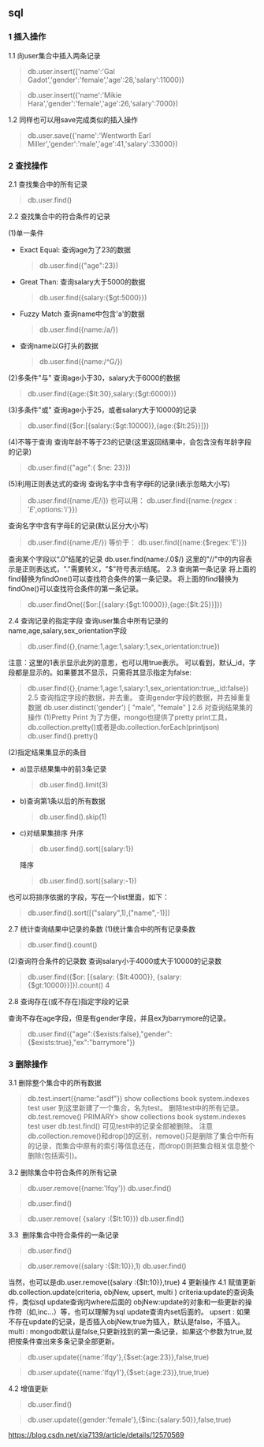 ## sql

### 1 插入操作

1.1 向user集合中插入两条记录
> db.user.insert({'name':'Gal Gadot','gender':'female','age':28,'salary':11000})

> db.user.insert({'name':'Mikie Hara','gender':'female','age':26,'salary':7000})

1.2 同样也可以用save完成类似的插入操作
> db.user.save({'name':'Wentworth Earl Miller','gender':'male','age':41,'salary':33000})

### 2 查找操作

2.1 查找集合中的所有记录

> db.user.find()

2.2 查找集合中的符合条件的记录

(1)单一条件

- Exact Equal:
  查询age为了23的数据
  > db.user.find({"age":23})

- Great Than:
  查询salary大于5000的数据
  > db.user.find({salary:{$gt:5000}})

- Fuzzy Match
  查询name中包含'a'的数据
  > db.user.find({name:/a/})

- 查询name以G打头的数据
  > db.user.find({name:/^G/})


(2)多条件"与"
查询age小于30，salary大于6000的数据
> db.user.find({age:{$lt:30},salary:{$gt:6000}})

(3)多条件"或"
查询age小于25，或者salary大于10000的记录
> db.user.find({$or:[{salary:{$gt:10000}},{age:{$lt:25}}]})

(4)不等于查询
查询年龄不等于23的记录(这里返回结果中，会包含没有年龄字段的记录)
> db.user.find({"age":{ $ne: 23}})

(5)利用正则表达式的查询
查询名字中含有字母E的记录(i表示忽略大小写)
> db.user.find({name:/E/i})
也可以用：
> db.user.find({name:{$regex:'E',$options:'i'}})

查询名字中含有字母E的记录(默认区分大小写)
> db.user.find({name:/E/})
等价于：
> db.user.find({name:{$regex:'E'}})

查询某个字段以“.0”结尾的记录
db.user.find(name:/\.0$/)
这里的"//"中的内容表示是正则表达式，"."需要转义，"$"符号表示结尾。
2.3 查询第一条记录
将上面的find替换为findOne()可以查找符合条件的第一条记录。
将上面的find替换为findOne()可以查找符合条件的第一条记录。
> db.user.findOne({$or:[{salary:{$gt:10000}},{age:{$lt:25}}]})

2.4 查询记录的指定字段
查询user集合中所有记录的name,age,salary,sex_orientation字段
> db.user.find({},{name:1,age:1,salary:1,sex_orientation:true})

注意：这里的1表示显示此列的意思，也可以用true表示。
可以看到，默认_id，字段都是显示的。如果要其不显示，只需将其显示指定为false:
> db.user.find({},{name:1,age:1,salary:1,sex_orientation:true,_id:false})
2.5 查询指定字段的数据，并去重。
查询gender字段的数据，并去掉重复数据
> db.user.distinct('gender')
[ "male", "female" ]
2.6 对查询结果集的操作
(1)Pretty Print
为了方便，mongo也提供了pretty print工具，db.collection.pretty()或者是db.collection.forEach(printjson)
> db.user.find().pretty()

(2)指定结果集显示的条目
- a)显示结果集中的前3条记录
  > db.user.find().limit(3)

- b)查询第1条以后的所有数据
  > db.user.find().skip(1)

- c)对结果集排序
  升序
  > db.user.find().sort({salary:1})

  降序
  > db.user.find().sort({salary:-1})


也可以将排序依据的字段，写在一个list里面，如下：
> db.user.find().sort([("salary",1),("name",-1)])

2.7 统计查询结果中记录的条数
(1)统计集合中的所有记录条数
> db.user.find().count()

(2)查询符合条件的记录数
查询salary小于4000或大于10000的记录数
> db.user.find({$or: [{salary: {$lt:4000}}, {salary: {$gt:10000}}]}).count()
4

2.8 查询存在(或不存在)指定字段的记录

查询不存在age字段，但是有gender字段，并且ex为barrymore的记录。

> db.user.find({"age":{$exists:false},"gender":{$exists:true},"ex":"barrymore"})

### 3 删除操作

3.1 删除整个集合中的所有数据

> db.test.insert({name:"asdf"})
> show collections
book
system.indexes
test
user
到这里新建了一个集合，名为test。
删除test中的所有记录。
> db.test.remove()
PRIMARY> show collections
book
system.indexes
test
user
> db.test.find()
可见test中的记录全部被删除。
注意db.collection.remove()和drop()的区别，remove()只是删除了集合中所有的记录，而集合中原有的索引等信息还在，而drop()则把集合相关信息整个删除(包括索引)。

3.2 删除集合中符合条件的所有记录
> db.user.remove({name:'lfqy'})
> db.user.find()


> db.user.find()

> db.user.remove( {salary :{$lt:10}})
> db.user.find()

3.3  删除集合中符合条件的一条记录
> db.user.find()

> db.user.remove({salary :{$lt:10}},1)
> db.user.find()

当然，也可以是db.user.remove({salary :{$lt:10}},true)
4 更新操作
4.1 赋值更新
db.collection.update(criteria, objNew, upsert, multi )
criteria:update的查询条件，类似sql update查询内where后面的
objNew:update的对象和一些更新的操作符（如$,$inc...）等，也可以理解为sql update查询内set后面的。
upsert : 如果不存在update的记录，是否插入objNew,true为插入，默认是false，不插入。
multi : mongodb默认是false,只更新找到的第一条记录，如果这个参数为true,就把按条件查出来多条记录全部更新。


> db.user.update({name:'lfqy'},{$set:{age:23}},false,true)

> db.user.update({name:'lfqy1'},{$set:{age:23}},true,true)

4.2 增值更新
> db.user.find()

> db.user.update({gender:'female'},{$inc:{salary:50}},false,true)



https://blog.csdn.net/xia7139/article/details/12570569 
